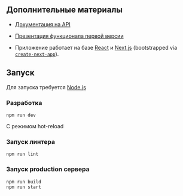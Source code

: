 ## Дополнительные материалы

* [Документация на API](https://atkishkin.gitbook.io/api-adresnye-tablichki/)

* [Презентация функционала первой версии](https://atkishkinvlad.github.io/presentations/)

* Приложение работает на базе [React](https://reactjs.org/) и [Next.js](https://nextjs.org/) (bootstrapped via [`create-next-app`](https://github.com/vercel/next.js/tree/canary/packages/create-next-app)).

## Запуск

Для запуска требуется [Node.js](https://nodejs.org/en/)

### Разработка
```
npm run dev
```
С режимом hot-reload

### Запуск линтера
```
npm run lint
```

### Запуск production сервера
```
npm run build
npm run start
```
